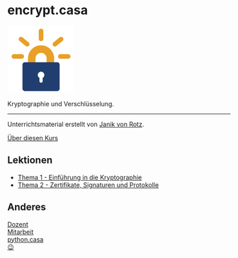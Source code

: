 # encrypt.casa
![](./letsencrypt.png)

Kryptographie und Verschlüsselung.

---

Unterrichtsmaterial erstellt von [Janik von Rotz](https://janikvonrotz.ch/).

[Über diesen Kurs](%C3%BCber.md)

## Lektionen

* [Thema 1 - Einführung in die Kryptographie](topic-1/README.md)
* [Thema 2 - Zertifikate, Signaturen und Protokolle](topic-2/README.md)

## Anderes

[Dozent](dozent.md)  
[Mitarbeit](mitarbeit.md)  
[python.casa](https://python.casa)  
[😉](😉.md)